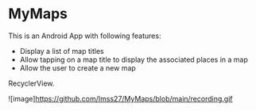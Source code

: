 # MyMaps
This is an Android App with following features:
- Display a list of map titles
- Allow tapping on a map title to display the associated places in a map
- Allow the user to create a new map

RecyclerView.

![image]https://github.com/Imss27/MyMaps/blob/main/recording.gif
